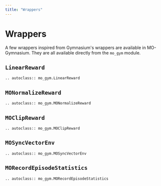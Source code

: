 ```yaml
---
title: "Wrappers"
---
```


# Wrappers

A few wrappers inspired from Gymnasium's wrappers are available in MO-Gymnasium. They are all available directly from the `mo_gym` module.


## `LinearReward`


```{eval-rst}
.. autoclass:: mo_gym.LinearReward
```

## `MONormalizeReward`

```{eval-rst}
.. autoclass:: mo_gym.MONormalizeReward
```

## `MOClipReward`

```{eval-rst}
.. autoclass:: mo_gym.MOClipReward
```

## `MOSyncVectorEnv`

```{eval-rst}
.. autoclass:: mo_gym.MOSyncVectorEnv
```

## `MORecordEpisodeStatistics`

```{eval-rst}
.. autoclass:: mo_gym.MORecordEpisodeStatistics
```
